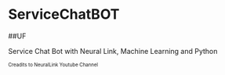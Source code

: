 # ServiceChatBOT

##UF

Service Chat Bot with Neural Link, Machine Learning and Python

<sub><sup>Creadits to NeuralLink Youtube Channel</sup></sub>
